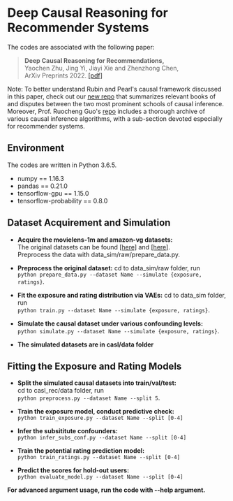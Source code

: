 # Deep Causal Reasoning for Recommender Systems

 The codes are associated with the following paper:
 >**Deep Causal Reasoning for Recommendations,**  
 >Yaochen Zhu, Jing Yi, Jiayi Xie and Zhenzhong Chen,  
 >ArXiv Preprints 2022. [[pdf]](https://arxiv.org/abs/2201.02088)

Note: To better understand Rubin and Pearl's causal framework discussed in this paper, check out our [new repo](https://github.com/yaochenzhu/awesome-books-for-causality) that summarizes relevant books of and disputes between the two most prominent schools of causal inference. Moreover, Prof. Ruocheng Guo's [repo](https://github.com/rguo12/awesome-causality-algorithms) includes a thorough archive of various causal inference algorithms, with a sub-section devoted especially for recommender systems.

## Environment

 The codes are written in Python 3.6.5.  

- numpy == 1.16.3
- pandas == 0.21.0
- tensorflow-gpu == 1.15.0
- tensorflow-probability == 0.8.0

## Dataset Acquirement and Simulation

- **Acquire the movielens-1m and amazon-vg datasets:**  
    The original datasets can be found [[here]](https://grouplens.org/datasets/movielens/1m/) and [[here]](https://jmcauley.ucsd.edu/data/amazon/).  
 Preprocess the data with data_sim/raw/prepare_data.py.

- **Preprocess the original dataset:**
    cd to data_sim/raw folder, run   
    ```python prepare_data.py --dataset Name --simulate {exposure, ratings}```.

- **Fit the exposure and rating distribution via VAEs:**
    cd to data_sim folder, run   
    ```python train.py --dataset Name --simulate {exposure, ratings}```. 

- **Simulate the causal dataset under various confounding levels:**    
    ```python simulate.py --dataset Name --simulate {exposure, ratings}```. 

- **The simulated datasets are in casl/data folder**

## Fitting the Exposure and Rating Models
- **Split the simulated causal datasets into train/val/test:**  
    cd to casl_rec/data folder, run   
    ```python preprocess.py --dataset Name --split 5```.

- **Train the exposure model, conduct predictive check:**  
    ```python train_exposure.py --dataset Name --split [0-4]```

- **Infer the subsititute confounders:**   
    ```python infer_subs_conf.py --dataset Name --split [0-4]```

- **Train the potential rating prediction model:**   
    ```python train_ratings.py --dataset Name --split [0-4]```

- **Predict the scores for hold-out users:**   
    ```python evaluate_model.py --dataset Name --split [0-4]```

**For advanced argument usage, run the code with --help argument.**
